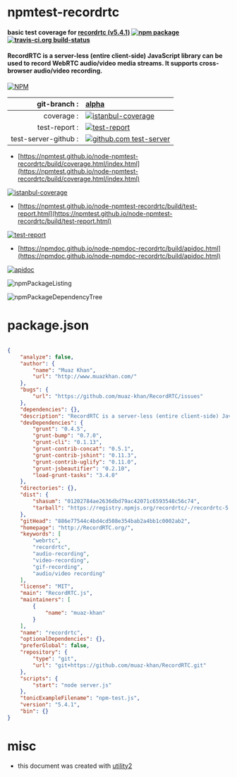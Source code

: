 # npmtest-recordrtc

#### basic test coverage for  [recordrtc (v5.4.1)](http://RecordRTC.org/)  [![npm package](https://img.shields.io/npm/v/npmtest-recordrtc.svg?style=flat-square)](https://www.npmjs.org/package/npmtest-recordrtc) [![travis-ci.org build-status](https://api.travis-ci.org/npmtest/node-npmtest-recordrtc.svg)](https://travis-ci.org/npmtest/node-npmtest-recordrtc)

#### RecordRTC is a server-less (entire client-side) JavaScript library can be used to record WebRTC audio/video media streams. It supports cross-browser audio/video recording.

[![NPM](https://nodei.co/npm/recordrtc.png?downloads=true&downloadRank=true&stars=true)](https://www.npmjs.com/package/recordrtc)

| git-branch : | [alpha](https://github.com/npmtest/node-npmtest-recordrtc/tree/alpha)|
|--:|:--|
| coverage : | [![istanbul-coverage](https://npmtest.github.io/node-npmtest-recordrtc/build/coverage.badge.svg)](https://npmtest.github.io/node-npmtest-recordrtc/build/coverage.html/index.html)|
| test-report : | [![test-report](https://npmtest.github.io/node-npmtest-recordrtc/build/test-report.badge.svg)](https://npmtest.github.io/node-npmtest-recordrtc/build/test-report.html)|
| test-server-github : | [![github.com test-server](https://npmtest.github.io/node-npmtest-recordrtc/GitHub-Mark-32px.png)](https://npmtest.github.io/node-npmtest-recordrtc/build/app/index.html) | | build-artifacts : | [![build-artifacts](https://npmtest.github.io/node-npmtest-recordrtc/glyphicons_144_folder_open.png)](https://github.com/npmtest/node-npmtest-recordrtc/tree/gh-pages/build)|

- [https://npmtest.github.io/node-npmtest-recordrtc/build/coverage.html/index.html](https://npmtest.github.io/node-npmtest-recordrtc/build/coverage.html/index.html)

[![istanbul-coverage](https://npmtest.github.io/node-npmtest-recordrtc/build/screenCapture.buildCi.browser.%252Ftmp%252Fbuild%252Fcoverage.lib.html.png)](https://npmtest.github.io/node-npmtest-recordrtc/build/coverage.html/index.html)

- [https://npmtest.github.io/node-npmtest-recordrtc/build/test-report.html](https://npmtest.github.io/node-npmtest-recordrtc/build/test-report.html)

[![test-report](https://npmtest.github.io/node-npmtest-recordrtc/build/screenCapture.buildCi.browser.%252Ftmp%252Fbuild%252Ftest-report.html.png)](https://npmtest.github.io/node-npmtest-recordrtc/build/test-report.html)

- [https://npmdoc.github.io/node-npmdoc-recordrtc/build/apidoc.html](https://npmdoc.github.io/node-npmdoc-recordrtc/build/apidoc.html)

[![apidoc](https://npmdoc.github.io/node-npmdoc-recordrtc/build/screenCapture.buildCi.browser.%252Ftmp%252Fbuild%252Fapidoc.html.png)](https://npmdoc.github.io/node-npmdoc-recordrtc/build/apidoc.html)

![npmPackageListing](https://npmtest.github.io/node-npmtest-recordrtc/build/screenCapture.npmPackageListing.svg)

![npmPackageDependencyTree](https://npmtest.github.io/node-npmtest-recordrtc/build/screenCapture.npmPackageDependencyTree.svg)



# package.json

```json

{
    "analyze": false,
    "author": {
        "name": "Muaz Khan",
        "url": "http://www.muazkhan.com/"
    },
    "bugs": {
        "url": "https://github.com/muaz-khan/RecordRTC/issues"
    },
    "dependencies": {},
    "description": "RecordRTC is a server-less (entire client-side) JavaScript library can be used to record WebRTC audio/video media streams. It supports cross-browser audio/video recording.",
    "devDependencies": {
        "grunt": "0.4.5",
        "grunt-bump": "0.7.0",
        "grunt-cli": "0.1.13",
        "grunt-contrib-concat": "0.5.1",
        "grunt-contrib-jshint": "0.11.3",
        "grunt-contrib-uglify": "0.11.0",
        "grunt-jsbeautifier": "0.2.10",
        "load-grunt-tasks": "3.4.0"
    },
    "directories": {},
    "dist": {
        "shasum": "01202784ae2636dbd79ac42071c6593548c56c74",
        "tarball": "https://registry.npmjs.org/recordrtc/-/recordrtc-5.4.1.tgz"
    },
    "gitHead": "886e77544c4bd4cd508e354bab2a4bb1c0002ab2",
    "homepage": "http://RecordRTC.org/",
    "keywords": [
        "webrtc",
        "recordrtc",
        "audio-recording",
        "video-recording",
        "gif-recording",
        "audio/video recording"
    ],
    "license": "MIT",
    "main": "RecordRTC.js",
    "maintainers": [
        {
            "name": "muaz-khan"
        }
    ],
    "name": "recordrtc",
    "optionalDependencies": {},
    "preferGlobal": false,
    "repository": {
        "type": "git",
        "url": "git+https://github.com/muaz-khan/RecordRTC.git"
    },
    "scripts": {
        "start": "node server.js"
    },
    "tonicExampleFilename": "npm-test.js",
    "version": "5.4.1",
    "bin": {}
}
```



# misc
- this document was created with [utility2](https://github.com/kaizhu256/node-utility2)
